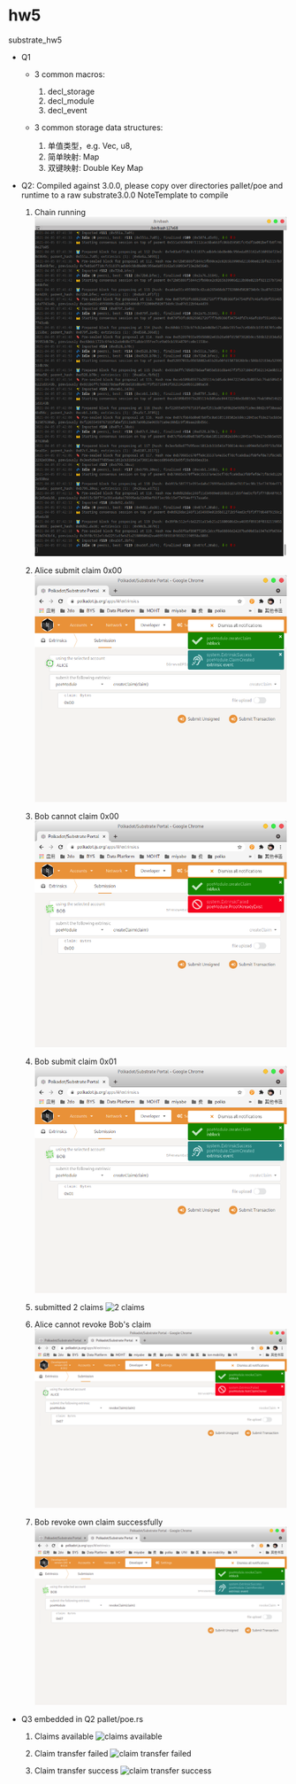 # hw5
substrate_hw5


* Q1
  * 3 common macros:
    1. decl_storage
    2. decl_module
    3. decl_event

  * 3 common storage data structures:
    1. 单值类型，e.g. Vec, u8,
    2. 简单映射: Map
    3. 双键映射: Double Key Map

* Q2: Compiled against 3.0.0, please copy over directories pallet/poe and runtime to a raw substrate3.0.0 NoteTemplate to compile
  1. Chain running
  ![Compile & chain running](doc/chain_running.png?raw=true)

  2. Alice submit claim 0x00
  ![alice 0x00](doc/alice_claims_0x00.png?raw=true)

  2. Bob cannot claim 0x00
  ![bob 0x01](doc/bob_claims_0x00_failed.png?raw=true)

  4. Bob submit claim 0x01
  ![bob 0x01](doc/bob_claims_0x01.png?raw=true)

  5. submitted 2 claims
  ![2 claims](doc/claims_ѕtate01.png?raw=true)

  6. Alice cannot revoke Bob's claim
  ![alice failed to revoke bob's claim](doc/alice_revoke_bob_failed.png?raw=true)

  7. Bob revoke own claim successfully
  ![bob revoke own claim successfully](doc/bob_revoke_own_claim_success.png?raw=true)


* Q3 embedded in Q2 pallet/poe.rs
  1. Claims available 
  ![claims available](doc/claims_available.png?raw=true)

  2. Claim transfer failed
  ![claim transfer failed](doc/claim_transer_failed?raw=true)

  3. Claim transfer success
  ![claim transfer success](doc/claim_transer_success?raw=true)

